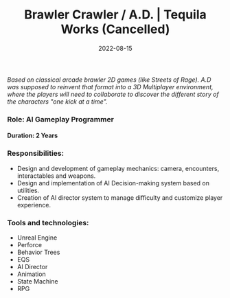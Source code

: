 ﻿---
title: "Brawler Crawler / A.D. | Tequila Works (Cancelled)"
description: "PVE multiplayer action game. Worked as AI Gameplay Programmer for 2 years"
date: 2022-08-15
image:
  path: assets/img/brawler/ad.jpg # Add image post (optional)
---

*Based on classical arcade brawler 2D games (like Streets of Rage). A.D was supposed to reinvent that format into a 3D 
Multiplayer environment, where the players will need to collaborate to discover the different story of the characters 
"one kick at a time".*

### Role: AI Gameplay Programmer 
#### Duration: 2 Years
### Responsibilities:
* Design and development of gameplay mechanics: camera, encounters, interactables and weapons.
* Design and implementation of AI Decision-making system based on utilities.
* Creation of AI director system to manage difficulty and customize player experience.

### Tools and technologies:
* Unreal Engine
* Perforce
* Behavior Trees
* EQS
* AI Director
* Animation
* State Machine
* RPG



